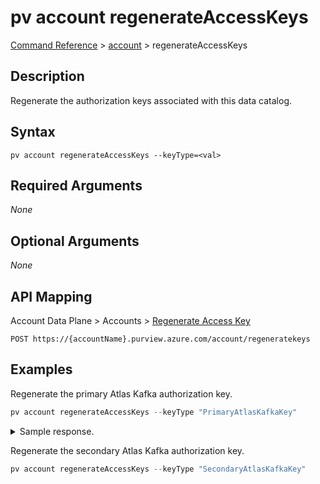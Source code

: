 # pv account regenerateAccessKeys
[Command Reference](../../../README.md#command-reference) > [account](./main.md) > regenerateAccessKeys

## Description
Regenerate the authorization keys associated with this data catalog.

## Syntax
```
pv account regenerateAccessKeys --keyType=<val>
```

## Required Arguments
*None*

## Optional Arguments
*None*

## API Mapping
Account Data Plane > Accounts > [Regenerate Access Key](https://docs.microsoft.com/en-us/rest/api/purview/accountdataplane/accounts/regenerate-access-key)
```
POST https://{accountName}.purview.azure.com/account/regeneratekeys
```

## Examples
Regenerate the primary Atlas Kafka authorization key.
```powershell
pv account regenerateAccessKeys --keyType "PrimaryAtlasKafkaKey"
```

<details><summary>Sample response.</summary>
<p>

```json
{
    "atlasKafkaPrimaryEndpoint": "Endpoint=sb://YOUR_ENDPOINT.servicebus.windows.net/;SharedAccessKeyName=AlternateSharedAccessKey;SharedAccessKey=YOUR_NEW_KEY",
    "atlasKafkaSecondaryEndpoint": "Endpoint=sb://YOUR_ENDPOINT.servicebus.windows.net/;SharedAccessKeyName=AlternateSharedAccessKey;SharedAccessKey=YOUR_NEW_KEY"
}
```
</p>
</details>

Regenerate the secondary Atlas Kafka authorization key.
```powershell
pv account regenerateAccessKeys --keyType "SecondaryAtlasKafkaKey"
```
